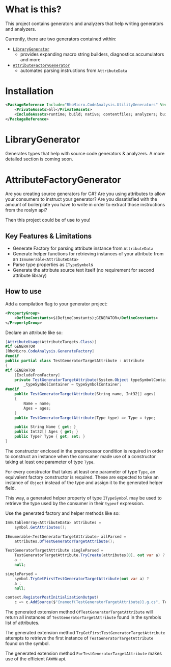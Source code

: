 # What is this?

This project contains generators and analyzers that help writing generators and analyzers.

Currently, there are two generators contained within:
- [`LibraryGenerator`](#RhoMicro.CodeAnalysis.LibraryGenerator)
    - provides expanding macro string builders, diagnostics accumulators and more
- [`AttributeFactoryGenerator`](#RhoMicro.CodeAnalysis.AttributeFactoryGenerator)
    - automates parsing instructions from `AttributeData`

# Installation

```xml
<PackageReference Include="RhoMicro.CodeAnalysis.UtilityGenerators" Version="*">
    <PrivateAssets>all</PrivateAssets>
    <IncludeAssets>runtime; build; native; contentfiles; analyzers; buildtransitive</IncludeAssets>
</PackageReference>
```

# LibraryGenerator

Generates types that help with source code generators & analyzers.
A more detailed section is coming soon.

# AttributeFactoryGenerator

Are you creating source generators for C#? Are you using attributes to allow your consumers to instruct your generator? Are you dissatisfied with the amount of boilerplate you have to write in order to extract those instructions from the roslyn api? 

Then this project could be of use to you!

## Key Features & Limitations
- Generate Factory for parsing attribute instance from `AttributeData`
- Generate helper functions for retrieving instances of your attribute from an `IEnumerable<AttributeData>`
- Parse type properties as `ITypeSymbol`s
- Generate the attribute source text itself (no requirement for second attribute library)

## How to use

Add a compilation flag to your generator project:
```xml
<PropertyGroup>
    <DefineConstants>$(DefineConstants);GENERATOR</DefineConstants>
</PropertyGroup>
```

Declare an attribute like so:
```cs
[AttributeUsage(AttributeTargets.Class)]
#if GENERATOR
[RhoMicro.CodeAnalysis.GenerateFactory]
#endif
public partial class TestGeneratorTargetAttribute : Attribute
{
#if GENERATOR
    [ExcludeFromFactory]
    private TestGeneratorTargetAttribute(System.Object typeSymbolContainer) =>
        _typeSymbolContainer = typeSymbolContainer;
#endif
    public TestGeneratorTargetAttribute(String name, Int32[] ages)
    {
        Name = name;
        Ages = ages;
    }
    public TestGeneratorTargetAttribute(Type type) => Type = type;

    public String Name { get; }
    public Int32[] Ages { get; }
    public Type? Type { get; set; }
}
```

The constructor enclosed in the preprocessor condition is required in order to construct an instance when the consumer made use of a constructor taking at least one parameter of type `Type`.

For every constructor that takes at least one parameter of type `Type`, an equivalent factory constructor is required. These are expected to take an instance of `Object` instead of the type and assign it to the generated helper field.

This way, a generated helper property of type `ITypeSymbol` may be used to retrieve the type used by the consumer in their `typeof` expression.


Use the generated factory and helper methods like so:
```cs
ImmutableArray<AttributeData> attributes = 
    symbol.GetAttributes();

IEnumerable<TestGeneratorTargetAttribute> allParsed =
    attributes.OfTestGeneratorTargetAttribute();

TestGeneratorTargetAttribute singleParsed =
    TestGeneratorTargetAttribute.TryCreate(attributes[0], out var a) ? 
    a : 
    null;

singleParsed = 
    symbol.TryGetFirstTestGeneratorTargetAttribute(out var a) ? 
    a : 
    null;

context.RegisterPostInitializationOutput(
    c => c.AddSource($"{nameof(TestGeneratorTargetAttribute)}.g.cs", TestGeneratorTargetAttribute.SourceText));
```
The generated extension method `OfTestGeneratorTargetAttribute` will return all instances of `TestGeneratorTargetAttribute` found in the symbols list of attributes.

The generated extension method `TryGetFirstTestGeneratorTargetAttribute` attempts to retrieve the first instance of `TestGeneratorTargetAttribute` found on the symbol.

The generated extension method `ForTestGeneratorTargetAttribute` makes use of the efficient `FAWMN` api.
